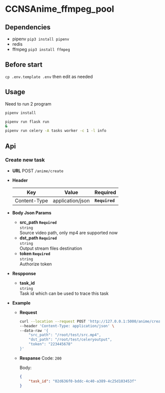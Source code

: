 # CCNSAnime_ffmpeg_pool

## Dependencies
* pipenv
`pip3 install pipenv`
* redis
* ffmpeg
`pip3 install ffmpeg`

## Before start
`cp .env.template .env`
then edit as needed
## Usage
Need to run 2 program
```bash
pipenv install

pipenv run flask run
&
pipenv run celery -A tasks worker -c 1 -l info
```

## Api
### Create new task
* **URL**
    POST `/anime/create`

* **Header**

    | Key | Value | Required |
    | ----| ------| -------- |
    | Content-Type | application/json | **`Required`** |

* **Body Json Params**
    * **src_path `Required`**<br>
        `string`<br>
        Source video path, only mp4 are supported now<br>
    * **dst_path `Required`**<br>
        `string`<br>
        Output stream files destination
    * **token `Required`**<br>
        `string`<br>
        Authorize token<br>

* **Respponse**
    * **task_id**<br>
        `string`<br>
        Task id which can be used to trace this task<br>

* **Example**


    * **Request**
        ```zsh
        curl --location --request POST 'http://127.0.0.1:5000/anime/create' \
        --header 'Content-Type: application/json' \
        --data-raw '{
            "src_path": "/root/test/src.mp4",
            "dst_path": "/root/test/celeryoutput",
            "token": "223445678"
        }'
        ```

    * **Respanse**
        Code: `200`

        Body:
        ```json
        {
            "task_id": "02d636f0-bddc-4c40-a389-4c25d103453f"
        }
        ```